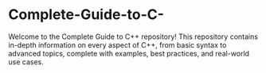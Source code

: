 # Complete-Guide-to-C-
Welcome to the Complete Guide to C++ repository! This repository contains in-depth information on every aspect of C++, from basic syntax to advanced topics, complete with examples, best practices, and real-world use cases.
